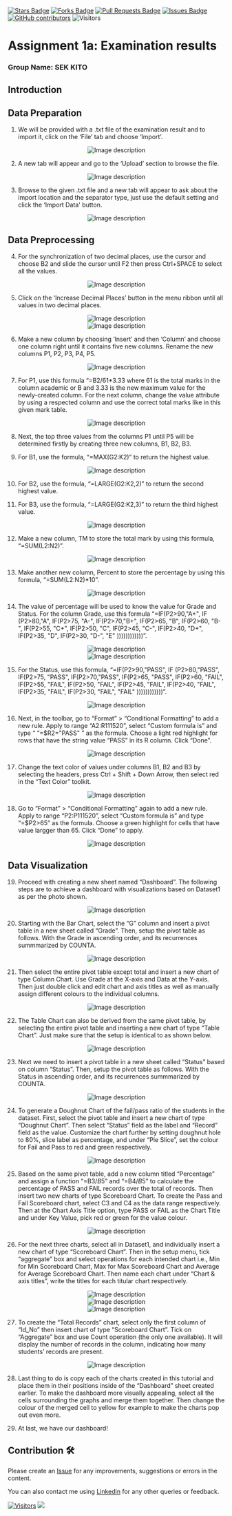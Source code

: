 <a href="https://github.com/drshahizan/BDM/stargazers"><img src="https://img.shields.io/github/stars/drshahizan/BDM" alt="Stars Badge"/></a>
<a href="https://github.com/drshahizan/BDM/network/members"><img src="https://img.shields.io/github/forks/drshahizan/BDM" alt="Forks Badge"/></a>
<a href="https://github.com/drshahizan/BDM/pulls"><img src="https://img.shields.io/github/issues-pr/drshahizan/BDM" alt="Pull Requests Badge"/></a>
<a href="https://github.com/drshahizan/BDM"><img src="https://img.shields.io/github/issues/drshahizan/BDM" alt="Issues Badge"/></a>
<a href="https://github.com/drshahizan/BDM/graphs/contributors"><img alt="GitHub contributors" src="https://img.shields.io/github/contributors/drshahizan/BDM?color=2b9348"></a>
![Visitors](https://api.visitorbadge.io/api/visitors?path=https%3A%2F%2Fgithub.com%2Fdrshahizan%2BDM&labelColor=%23d9e3f0&countColor=%23697689&style=flat)

# Assignment 1a: Examination results

### Group Name: SEK KITO

## Introduction

## Data Preparation


1. We will be provided with a .txt file of the examination result and to import it, click on the ‘File’ tab and choose ‘Import’.
<div align="center">
  <img src="images/fig1.png" alt="Image description">
</div>


2. A new tab will appear and go to the ‘Upload’ section to browse the file. 
<div align="center">
<img src="images/fig2.png" alt="Image description">
</div>

3. Browse to the given .txt file and a new tab will appear to ask about the import location and the separator type, just use the default setting and click the ‘Import Data'  button.
<div align="center">
<img src="images/fig3.png" alt="Image description">
</div>

## Data Preprocessing

4. For the synchronization of two decimal places, use the cursor and choose B2 and slide the cursor until F2 then press Ctrl+SPACE to select all the values.
<div align="center">
  <img src="images/fig4.png" alt="Image description">
</div>


5. Click on the ‘Increase Decimal Places’ button in the menu ribbon until all values in two decimal places.
<div align="center">
<img src="images/fig5.png" alt="Image description">
</div>
<div align="center">
<img src="images/fig6.png" alt="Image description">
</div>

6. Make a new column by choosing ‘Insert’ and then ‘Column’ and choose one column right until it contains five new columns. Rename the new columns P1, P2, P3, P4, P5.
<div align="center">   
<img src="images/fig7.png" alt="Image description">
</div>

7. For P1, use this formula “=B2/61*3.33 where 61 is the total marks in the column academic or B and 3.33 is the new maximum value for the newly-created column. For the next column, change the value attribute by using a respected column and use the correct total marks like in this given mark table.
   
<div align="center">
<img src="images/fig8.png" alt="Image description">
</div>


8. Next, the top three values from the columns P1 until P5 will be determined firstly by creating three new columns, B1, B2, B3. 


9. For B1, use the formula, “=MAX(G2:K2)” to return the highest value.

<div align="center">
<img src="images/fig9.png" alt="Image description">
</div>

10. For B2, use the formula, “=LARGE(G2:K2,2)” to return the second highest value.


11. For B3, use the formula, “=LARGE(G2:K2,3)” to return the third highest value.

<div align="center">
<img src="images/fig10.png" alt="Image description">
</div>

12. Make a new column, TM to store the total mark by using this formula, “=SUM(L2:N2)”.

<div align="center">
<img src="images/fig11.png" alt="Image description">
</div>


13. Make another new column, Percent to store the percentage by using this formula, “=SUM(L2:N2)*10”.
    

<div align="center">
<img src="images/fig12.png" alt="Image description">
</div>

14. The value of percentage will be used to know the value for Grade and Status. For the column Grade, use this formula “=IF(P2>90,"A+", IF (P2>80,"A", IF(P2>75, "A-", IF(P2>70,"B+", IF(P2>65, "B", IF(P2>60, "B-", IF(P2>55, "C+", IF(P2>50, "C", IF(P2>45, "C-", IF(P2>40, "D+", IF(P2>35, "D", IF(P2>30, "D-", "E" ))))))))))))”.

<div align="center">
<img src="images/fig13.png" alt="Image description">
</div>
<div align="center">
<img src="images/fig14.png" alt="Image description">
</div>


15. For the Status, use this formula, “=IF(P2>90,"PASS", IF (P2>80,"PASS", IF(P2>75, "PASS", IF(P2>70,"PASS", IF(P2>65, "PASS", IF(P2>60, "FAIL", IF(P2>55, "FAIL", IF(P2>50, "FAIL", IF(P2>45, "FAIL", IF(P2>40, "FAIL", IF(P2>35, "FAIL", IF(P2>30, "FAIL", "FAIL" ))))))))))))”.

<div align="center">
<img src="images/fig15.png" alt="Image description">
</div>

16. Next, in the toolbar, go to “Format” > “Conditional Formatting” to add a new rule. Apply to range “A2:R111520”, select “Custom formula is” and type “ “=$R2="PASS" ” as the formula. Choose a light red highlight for rows that have the string value “PASS” in its R column. Click “Done”.

<div align="center">
<img src="images/fig16.png" alt="Image description">
</div>

17. Change the text color of values under columns B1, B2 and B3 by selecting the headers, press Ctrl + Shift + Down Arrow, then select red in the “Text Color” toolkit.

<div align="center">
<img src="images/fig17.png" alt="Image description">
</div>

18. Go to “Format” > “Conditional Formatting” again to add a new rule. Apply to range “P2:P111520”, select “Custom formula is” and type “=$P2>65” as the formula. Choose a green highlight for cells that have value largger than 65. Click “Done” to apply.

<div align="center">
<img src="images/fig18.png" alt="Image description">
</div>

## Data Visualization

19. Proceed with creating a new sheet named “Dashboard”. The following steps are to achieve a dashboard with visualizations based on Dataset1 as per the photo shown.

<div align="center">
<img src="images/fig19.png" alt="Image description">
</div>

20. Starting with the Bar Chart, select the “G” column and insert a pivot table in a new sheet called “Grade”. Then, setup the pivot table as follows. With the Grade in ascending order, and its recurrences summmarized by COUNTA.

<div align="center">
<img src="images/fig20.png" alt="Image description">
</div>

21. Then select the entire pivot table except total and insert a new chart of type Column Chart. Use Grade at the X-axis and Data at the Y-axis. Then just double click and edit chart and axis titles as well as manually assign different colours to the individual columns.

<div align="center">
<img src="images/fig21.png" alt="Image description">
</div>

22. The Table Chart can also be derived from the same pivot table, by selecting the entire pivot table and inserting a new chart of type “Table Chart”. Just make sure that the setup is identical to as shown below.

<div align="center">
<img src="images/fig22.png" alt="Image description">
</div>

23. Next we need to insert a pivot table in a new sheet called “Status” based on column “Status”. Then, setup the pivot table as follows. With the Status in ascending order, and its recurrences summmarized by COUNTA. 

<div align="center">
<img src="images/fig23.png" alt="Image description">
</div>

24. To generate a Doughnut Chart of the fail/pass ratio of the students in the dataset. First, select the pivot table and insert a new chart of type “Doughnut Chart”. Then select “Status” field as the label and “Record” field as the value. Customize the chart further by setting doughnut hole to 80%, slice label as percentage, and under “Pie Slice”, set the colour for Fail and Pass to red and green respectively.

<div align="center">
<img src="images/fig24.png" alt="Image description">
</div>

25. Based on the same pivot table, add a new column titled “Percentage” and assign a function “=B3/$B$5” and “=B4/$B$5” to calculate the percentage of PASS and FAIL records over the total of records. Then insert two new charts of type Scoreboard Chart. To create the Pass and Fail Scoreboard chart, select C3 and C4 as the data range respectively. Then at the Chart Axis Title option, type PASS or FAIL as the Chart Title and under Key Value, pick red or green for the value colour.

<div align="center">
<img src="images/fig25.png" alt="Image description">
</div>

26. For the next three charts, select all in Dataset1, and individually insert a new chart of type “Scoreboard Chart”. Then in the setup menu, tick “aggregate” box and select operations for each intended chart i.e., Min for Min Scoreboard Chart, Max for Max Scoreboard Chart and Average for Average Scoreboard Chart. Then name each chart under “Chart & axis titles”, write the titles for each titular chart respectively. 

<div align="center">
<img src="images/fig26.png" alt="Image description">
</div>

<div align="center">
<img src="images/fig27.png" alt="Image description">
</div>

<div align="center">
<img src="images/fig28.png" alt="Image description">
</div>

27. To create the “Total Records” chart, select only the first column of “Id_No” then insert chart of type “Scoreboard Chart”. Tick on “Aggregate” box and use Count operation (the only one available). It will display the number of records in the column, indicating how many students’ records are present.

<div align="center">
<img src="images/fig29.png" alt="Image description">
</div>

28. Last thing to do is copy each of the charts created in this tutorial and place them in their positions inside of the “Dashboard” sheet created earlier. To make the dashboard more visually appealing, select all the cells surrounding the graphs and merge them together. Then change the colour of the merged cell to yellow for example to make the charts pop out even more.

29. At last, we have our dashboard!
## Contribution 🛠️
Please create an [Issue](https://github.com/drshahizan/BDM/issues) for any improvements, suggestions or errors in the content.

You can also contact me using [Linkedin](https://www.linkedin.com/in/drshahizan/) for any other queries or feedback.

[![Visitors](https://api.visitorbadge.io/api/visitors?path=https%3A%2F%2Fgithub.com%2Fdrshahizan&labelColor=%23697689&countColor=%23555555&style=plastic)](https://visitorbadge.io/status?path=https%3A%2F%2Fgithub.com%2Fdrshahizan)
![](https://hit.yhype.me/github/profile?user_id=81284918)


